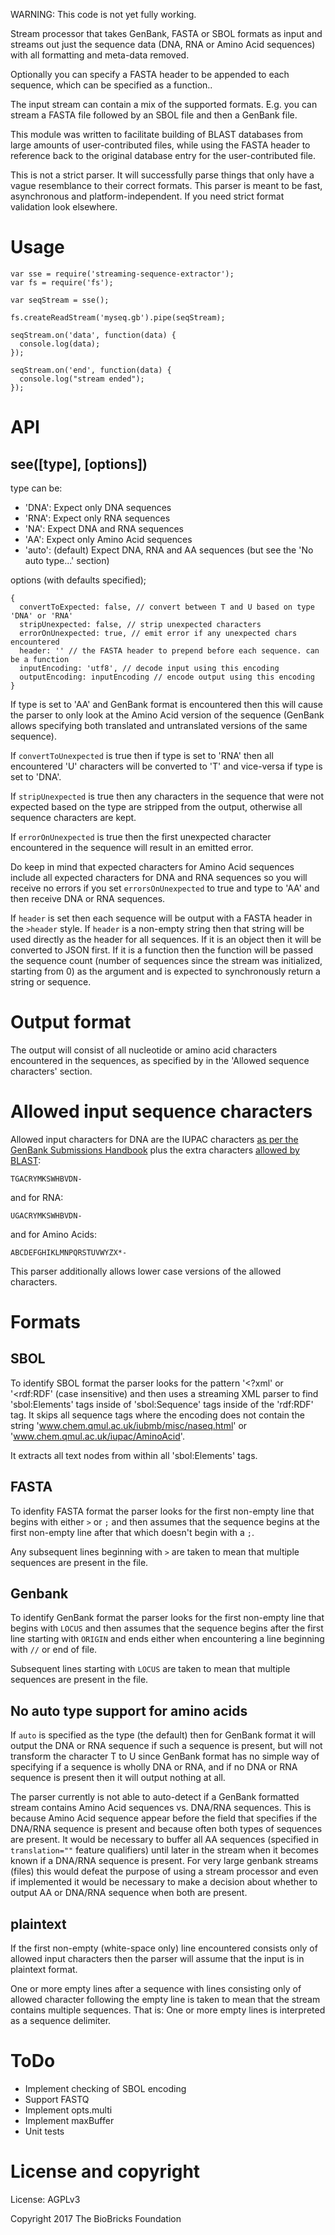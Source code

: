 WARNING: This code is not yet fully working. 

Stream processor that takes GenBank, FASTA or SBOL formats as input and streams out just the sequence data (DNA, RNA or Amino Acid sequences) with all formatting and meta-data removed. 

Optionally you can specify a FASTA header to be appended to each sequence, which can be specified as a function..

The input stream can contain a mix of the supported formats. E.g. you can stream a FASTA file followed by an SBOL file and then a GenBank file.

This module was written to facilitate building of BLAST databases from large amounts of user-contributed files, while using the FASTA header to reference back to the original database entry for the user-contributed file.

This is not a strict parser. It will successfully parse things that only have a vague resemblance to their correct formats. This parser is meant to be fast, asynchronous and platform-independent. If you need strict format validation look elsewhere.

# Usage

```
var sse = require('streaming-sequence-extractor');
var fs = require('fs');

var seqStream = sse();

fs.createReadStream('myseq.gb').pipe(seqStream);

seqStream.on('data', function(data) {
  console.log(data);
});

seqStream.on('end', function(data) {
  console.log("stream ended");
});
```

# API

## see([type], [options])

type can be:

* 'DNA': Expect only DNA sequences
* 'RNA': Expect only RNA sequences
* 'NA': Expect DNA and RNA sequences
* 'AA': Expect only Amino Acid sequences
* 'auto': (default) Expect DNA, RNA and AA sequences (but see the 'No auto type...' section)

options (with defaults specified);

```
{
  convertToExpected: false, // convert between T and U based on type 'DNA' or 'RNA'
  stripUnexpected: false, // strip unexpected characters
  errorOnUnexpected: true, // emit error if any unexpected chars encountered
  header: '' // the FASTA header to prepend before each sequence. can be a function
  inputEncoding: 'utf8', // decode input using this encoding
  outputEncoding: inputEncoding // encode output using this encoding
}
```

If type is set to 'AA' and GenBank format is encountered then this will cause the parser to only look at the Amino Acid version of the sequence (GenBank allows specifying both translated and untranslated versions of the same sequence). 

If `convertToUnexpected` is true then if type is set to 'RNA' then all encountered 'U' characters will be converted to 'T' and vice-versa if type is set to 'DNA'. 

If `stripUnexpected` is true then any characters in the sequence that were not expected based on the type are stripped from the output, otherwise all sequence characters are kept.

If `errorOnUnexpected` is true then the first unexpected character encountered in the sequence will result in an emitted error. 

Do keep in mind that expected characters for Amino Acid sequences include all expected characters for DNA and RNA sequences so you will receive no errors if you set `errorsOnUnexpected` to true and type to 'AA' and then receive DNA or RNA sequences.

If `header` is set then each sequence will be output with a FASTA header in the `>header` style. If `header` is a non-empty string then that string will be used directly as the header for all sequences. If it is an object then it will be converted to JSON first. If it is a function then the function will be passed the sequence count (number of sequences since the stream was initialized, starting from 0) as the argument and is expected to synchronously return a string or sequence.

# Output format

The output will consist of all nucleotide or amino acid characters encountered in the sequences, as specified by in the 'Allowed sequence characters' section.


# Allowed input sequence characters

Allowed input characters for DNA are the IUPAC characters [as per the GenBank Submissions Handbook](https://www.ncbi.nlm.nih.gov/books/NBK53702/#gbankquickstart.if_i_don_t_know_the_base) plus the extra characters [allowed by BLAST](https://blast.ncbi.nlm.nih.gov/Blast.cgi?CMD=Web&PAGE_TYPE=BlastDocs&DOC_TYPE=BlastHelp):

```
TGACRYMKSWHBVDN-
```

and for RNA:

```
UGACRYMKSWHBVDN-
```

and for Amino Acids:

```
ABCDEFGHIKLMNPQRSTUVWYZX*-
```

This parser additionally allows lower case versions of the allowed characters.

# Formats

## SBOL

To identify SBOL format the parser looks for the pattern '<?xml' or '<rdf:RDF' (case insensitive) and then uses a streaming XML parser to find 'sbol:Elements' tags inside of 'sbol:Sequence' tags inside of the 'rdf:RDF' tag. It skips all sequence tags where the encoding does not contain the string 'www.chem.qmul.ac.uk/iubmb/misc/naseq.html' or 'www.chem.qmul.ac.uk/iupac/AminoAcid'. 

It extracts all text nodes from within all 'sbol:Elements' tags.

## FASTA

To idenfity FASTA format the parser looks for the first non-empty line that begins with either `>` or `;` and then assumes that the sequence begins at the first non-empty line after that which doesn't begin with a `;`.  

Any subsequent lines beginning with `>` are taken to mean that multiple sequences are present in the file.

## Genbank

To identify GenBank format the parser looks for the first non-empty line that begins with `LOCUS` and then assumes that the sequence begins after the first line starting with `ORIGIN` and ends either when encountering a line beginning with `//` or end of file.

Subsequent lines starting with `LOCUS` are taken to mean that multiple sequences are present in the file.

## No auto type support for amino acids

If `auto` is specified as the type (the default) then for GenBank format it will output the DNA or RNA sequence if such a sequence is present, but will not transform the character T to U since GenBank format has no simple way of specifying if a sequence is wholly DNA or RNA, and if no DNA or RNA sequence is present then it will output nothing at all.

The parser currently is not able to auto-detect if a GenBank formatted stream contains Amino Acid sequences vs. DNA/RNA sequences. This is because Amino Acid sequence appear before the field that specifies if the DNA/RNA sequence is present and because often both types of sequences are present. It would be necessary to buffer all AA sequences (specified in `translation=""` feature qualifiers) until later in the stream when it becomes known if a DNA/RNA sequence is present. For very large genbank streams (files) this would defeat the purpose of using a stream processor and even if implemented it would be necessary to make a decision about whether to output AA or DNA/RNA sequence when both are present.


## plaintext

If the first non-empty (white-space only) line encountered consists only of allowed input characters then the parser will assume that the input is in plaintext format.

One or more empty lines after a sequence with lines consisting only of allowed character following the empty line is taken to mean that the stream contains multiple sequences. That is: One or more empty lines is interpreted as a sequence delimiter.

# ToDo

* Implement checking of SBOL encoding
* Support FASTQ 
* Implement opts.multi
* Implement maxBuffer
* Unit tests


# License and copyright

License: AGPLv3

Copyright 2017 The BioBricks Foundation
